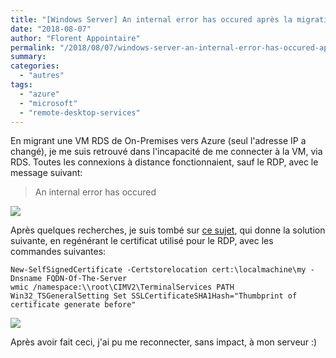 ```yaml
---
title: "[Windows Server] An internal error has occured après la migration d'un serveur RDS"
date: "2018-08-07"
author: "Florent Appointaire"
permalink: "/2018/08/07/windows-server-an-internal-error-has-occured-apres-la-migration-dun-serveur-rds/"
summary:
categories: 
  - "autres"
tags: 
  - "azure"
  - "microsoft"
  - "remote-desktop-services"
---
```

En migrant une VM RDS de On-Premises vers Azure (seul l'adresse IP a changé), je me suis retrouvé dans l'incapacité de me connecter à la VM, via RDS. Toutes les connexions à distance fonctionnaient, sauf le RDP, avec le message suivant:

> An internal error has occured

[![](https://cloudyjourney.fr/wp-content/uploads/2018/08/RDPInternalError01.png)](https://cloudyjourney.fr/wp-content/uploads/2018/08/RDPInternalError01.png)

Après quelques recherches, je suis tombé sur [ce sujet](https://community.spiceworks.com/topic/1272466-remote-desktop-error-an-internal-error-has-occurred?page=2), qui donne la solution suivante, en regénérant le certificat utilisé pour le RDP, avec les commandes suivantes:

```
New-SelfSignedCertificate -Certstorelocation cert:\localmachine\my -Dnsname FQDN-Of-The-Server
wmic /namespace:\\root\CIMV2\TerminalServices PATH Win32_TSGeneralSetting Set SSLCertificateSHA1Hash="Thumbprint of certificate generate before"
```

[![](https://cloudyjourney.fr/wp-content/uploads/2018/08/RDPInternalError02.png)](https://cloudyjourney.fr/wp-content/uploads/2018/08/RDPInternalError02.png)

Après avoir fait ceci, j'ai pu me reconnecter, sans impact, à mon serveur :)

